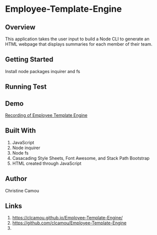 # Employee-Template-Engine

## Overview 
This application takes the user input to build a Node CLI to generate an HTML webpage that displays summaries for each member of their team. 

## Getting Started 
Install node packages inquirer and fs 

## Running Test 

## Demo 
[Recording of Employee Template Engine](demo/demo.gif)


## Built With 
1. JavaScript
2. Node inquirer
3. Node fs 
4. Casacading Style Sheets, Font Awesome, and Stack Path Bootstrap
5. HTML created through JavaScript

## Author
Christine Camou

## Links 
1. https://clcamou.github.io/Employee-Template-Engine/
2. https://github.com/clcamou/Employee-Template-Engine
3. 